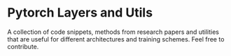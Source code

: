 # Pytorch Layers and Utils

A collection of code snippets, methods from research papers and utilities that are useful for different architectures and training schemes. Feel free to contribute. 